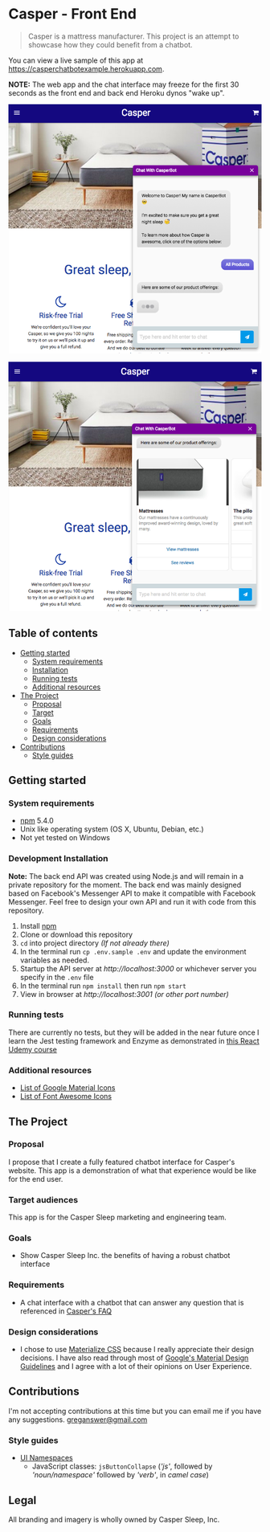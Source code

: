 # Casper - Front End

> Casper is a mattress manufacturer. This project is an attempt to showcase how they could benefit from a chatbot.

You can view a live sample of this app at https://casperchatbotexample.herokuapp.com. 

**NOTE:** The web app and the chat interface may freeze for the first 30 seconds as the front end and back end Heroku dynos "wake up".

![Main tablet screenshot](public/images/samples/chat_sample_1.png)

![Secondary tablet screenshot](public/images/samples/chat_sample_2.png)

## Table of contents

- [Getting started](#getting-started)
    - [System requirements](#system-requirements)
    - [Installation](#installation)
    - [Running tests](#running-tests)
    - [Additional resources](#additional-resources)
- [The Project](#the-project)
    - [Proposal](#proposal)
    - [Target](#target)
    - [Goals](#goals)
    - [Requirements](#requirements)
    - [Design considerations](#design-considerations)
- [Contributions](#contributions)
    - [Style guides](#style-guide)

## Getting started

### System requirements

- [npm](https://www.npmjs.com/) 5.4.0
- Unix like operating system (OS X, Ubuntu, Debian, etc.)
- Not yet tested on Windows

### Development Installation

**Note:** The back end API was created using Node.js and will remain in a private repository for the moment. The back end was mainly designed based on Facebook's Messenger API to make it compatible with Facebook Messenger. Feel free to design your own API and run it with code from this repository.

1. Install [npm](https://www.npmjs.com/)
1. Clone or download this repository
1. `cd` into project directory *(If not already there)*
1. In the terminal run `cp .env.sample .env` and update the environment variables as needed.
1. Startup the API server at *http://localhost:3000* or whichever server you specify in the `.env` file
1. In the terminal run `npm install` then run `npm start`
1. View in browser at *http://localhost:3001 (or other port number)*

### Running tests

There are currently no tests, but they will be added in the near future once I learn the Jest testing framework and Enzyme as demonstrated in [this React Udemy course](https://www.udemy.com/react-2nd-edition/)

### Additional resources

- [List of Google Material Icons](https://material.io/icons/)
- [List of Font Awesome Icons](http://fontawesome.io/icons/)

## The Project

### Proposal

I propose that I create a fully featured chatbot interface for Casper's website. This app is a demonstration of what that experience would be like for the end user.

### Target audiences

This app is for the Casper Sleep marketing and engineering team.

### Goals

- Show Casper Sleep Inc. the benefits of having a robust chatbot interface

### Requirements

- A chat interface with a chatbot that can answer any question that is referenced in [Casper's FAQ](https://casper.com/ca/en/faqs)

### Design considerations

- I chose to use [Materialize CSS](http://materializecss.com/) because I really appreciate their design decisions. I have also read through most of [Google's Material Design Guidelines](https://material.io/guidelines/) and I agree with a lot of their opinions on User Experience.

## Contributions

I'm not accepting contributions at this time but you can email me if you have any suggestions. greganswer@gmail.com

### Style guides

- [UI Namespaces](https://csswizardry.com/2015/03/more-transparent-ui-code-with-namespaces/#javascript-namespaces-js-)
    - JavaScript classes: `jsButtonCollapse` (*'js'*, followed by *'noun/namespace'* followed by *'verb'*, in *camel case*)

## Legal

All branding and imagery is wholly owned by  Casper Sleep, Inc.
